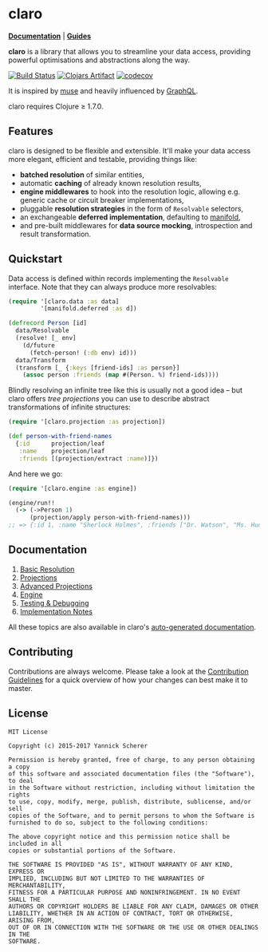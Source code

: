 # claro

__[Documentation](http://xsc.github.io/claro/)__ | __[Guides](doc)__

__claro__ is a library that allows you to streamline your data access, providing
powerful optimisations and abstractions along the way.

[![Build Status](https://travis-ci.org/xsc/claro.svg?branch=master)](https://travis-ci.org/xsc/claro)
[![Clojars Artifact](https://img.shields.io/clojars/v/claro.svg)](https://clojars.org/claro)
[![codecov](https://codecov.io/gh/xsc/claro/branch/master/graph/badge.svg)](https://codecov.io/gh/xsc/claro)

It is inspired by [muse][muse] and heavily influenced by [GraphQL][graphql].

claro requires Clojure ≥ 1.7.0.

[muse]: https://github.com/kachayev/muse
[graphql]: http://graphql.org/

## Features

claro is designed to be flexible and extensible. It'll make your data access
more elegant, efficient and testable, providing things like:

- __batched resolution__ of similar entities,
- automatic __caching__ of already known resolution results,
- __engine middlewares__ to hook into the resolution logic, allowing e.g.
  generic cache or circuit breaker implementations,
- pluggable __resolution strategies__ in the form of `Resolvable` selectors,
- an exchangeable __deferred implementation__, defaulting to
  [manifold][manifold],
- and pre-built middlewares for __data source mocking__, introspection and
  result transformation.

[manifold]: https://github.com/ztellman/manifold

## Quickstart

Data access is defined within records implementing the `Resolvable` interface.
Note that they can always produce more resolvables:

```clojure
(require '[claro.data :as data]
         '[manifold.deferred :as d])

(defrecord Person [id]
  data/Resolvable
  (resolve! [_ env]
    (d/future
      (fetch-person! (:db env) id)))
  data/Transform
  (transform [_ {:keys [friend-ids] :as person}]
    (assoc person :friends (map #(Person. %) friend-ids))))
```

Blindly resolving an infinite tree like this is usually not a good idea – but
claro offers _tree projections_ you can use to describe abstract transformations
of infinite structures:

```clojure
(require '[claro.projection :as projection])

(def person-with-friend-names
  {:id      projection/leaf
   :name    projection/leaf
   :friends [(projection/extract :name)]})
```

And here we go:

```clojure
(require '[claro.engine :as engine])

(engine/run!!
  (-> (->Person 1)
      (projection/apply person-with-friend-names)))
;; => {:id 1, :name "Sherlock Holmes", :friends ["Dr. Watson", "Ms. Hudson"]}
```

## Documentation

1. [Basic Resolution](doc/00-basics.md)
2. [Projections](doc/01-projection.md)
3. [Advanced Projections](doc/02-advanced-projection.md)
4. [Engine](doc/03-engine.md)
5. [Testing & Debugging](doc/04-testing-and-debugging.md)
6. [Implementation Notes](doc/99-notes.md)

All these topics are also available in claro's [auto-generated
documentation][codox].

[codox]: http://xsc.github.io/claro/

## Contributing

Contributions are always welcome. Please take a look at the [Contribution
Guidelines](CONTRIBUTING.md) for a quick overview of how your changes can best
make it to master.

## License

```
MIT License

Copyright (c) 2015-2017 Yannick Scherer

Permission is hereby granted, free of charge, to any person obtaining a copy
of this software and associated documentation files (the "Software"), to deal
in the Software without restriction, including without limitation the rights
to use, copy, modify, merge, publish, distribute, sublicense, and/or sell
copies of the Software, and to permit persons to whom the Software is
furnished to do so, subject to the following conditions:

The above copyright notice and this permission notice shall be included in all
copies or substantial portions of the Software.

THE SOFTWARE IS PROVIDED "AS IS", WITHOUT WARRANTY OF ANY KIND, EXPRESS OR
IMPLIED, INCLUDING BUT NOT LIMITED TO THE WARRANTIES OF MERCHANTABILITY,
FITNESS FOR A PARTICULAR PURPOSE AND NONINFRINGEMENT. IN NO EVENT SHALL THE
AUTHORS OR COPYRIGHT HOLDERS BE LIABLE FOR ANY CLAIM, DAMAGES OR OTHER
LIABILITY, WHETHER IN AN ACTION OF CONTRACT, TORT OR OTHERWISE, ARISING FROM,
OUT OF OR IN CONNECTION WITH THE SOFTWARE OR THE USE OR OTHER DEALINGS IN THE
SOFTWARE.
```

